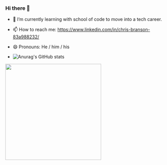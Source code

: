 ### Hi there 👋

- 🌱 I’m currently learning with school of code to move into a tech career.
- 📫 How to reach me: https://www.linkedin.com/in/chris-branson-83a988232/
- 😄 Pronouns: He / him / his

- ![Anurag's GitHub stats](https://github-readme-stats-chi-gilt.vercel.app/api?username=anuraghazra&show_icons=true&theme=radical)

<a href = "https://www.codewars.com/users/covchris"><img src="https://github.r2v.ch/codewars?user=covchris&top_languages=true&hide_clan=true" width="300"></a>


